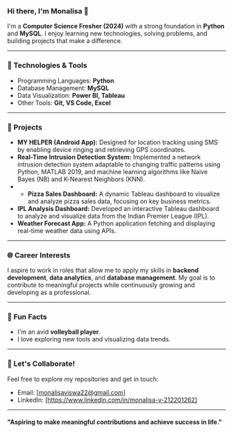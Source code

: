 ### Hi there, I'm Monalisa 👋

I'm a **Computer Science Fresher (2024)** with a strong foundation in **Python** and **MySQL**. I enjoy learning new technologies, solving problems, and building projects that make a difference.

---

### 🔧 Technologies & Tools

- Programming Languages: **Python**
- Database Management: **MySQL**
- Data Visualization: **Power BI, Tableau**
- Other Tools: **Git, VS Code, Excel**

---

### 🔄 Projects

- **MY HELPER (Android App):** Designed for location tracking using SMS by enabling device ringing and retrieving GPS coordinates.
- **Real-Time Intrusion Detection System:** Implemented a network intrusion detection system adaptable to changing traffic patterns using Python, MATLAB 2019, and machine learning algorithms like Naive Bayes (NB) and K-Nearest Neighbors (KNN).
- - **Pizza Sales Dashboard:** A dynamic Tableau dashboard to visualize and analyze pizza sales data, focusing on key business metrics.
- **IPL Analysis Dashboard:** Developed an interactive Tableau dashboard to analyze and visualize data from the Indian Premier League (IPL).
- **Weather Forecast App:** A Python application fetching and displaying real-time weather data using APIs.

---

### 🌐 Career Interests

I aspire to work in roles that allow me to apply my skills in **backend development**, **data analytics**, and **database management**. My goal is to contribute to meaningful projects while continuously growing and developing as a professional.

---

### 🌈 Fun Facts

- I'm an avid **volleyball player**.
- I love exploring new tools and visualizing data trends.

---

### 🔧 Let's Collaborate!

Feel free to explore my repositories and get in touch:

- Email: [monalisaviswa22@gmail.com]
- LinkedIn: [https://www.linkedin.com/in/monalisa-v-212201262]

---

#### "Aspiring to make meaningful contributions and achieve success in life."
